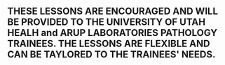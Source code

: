 ## THESE LESSONS ARE ENCOURAGED AND WILL BE PROVIDED TO THE UNIVERSITY OF UTAH HEALH and ARUP LABORATORIES PATHOLOGY TRAINEES.  THE LESSONS ARE FLEXIBLE AND CAN BE TAYLORED TO THE TRAINEES' NEEDS.
